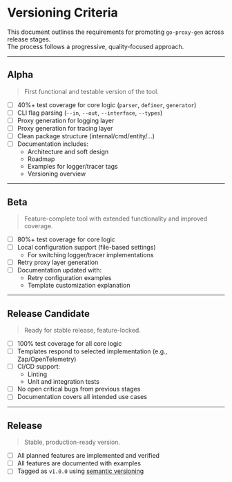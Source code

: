 # Versioning Criteria

This document outlines the requirements for promoting `go-proxy-gen` across release stages.  
The process follows a progressive, quality-focused approach.

---

## Alpha

> First functional and testable version of the tool.

- [ ] 40%+ test coverage for core logic (`parser`, `definer`, `generator`)
- [ ] CLI flag parsing (`--in`, `--out`, `--interface`, `--types`)
- [ ] Proxy generation for logging layer
- [ ] Proxy generation for tracing layer
- [ ] Clean package structure (internal/cmd/entity/...)
- [ ] Documentation includes:
    - Architecture and soft design
    - Roadmap
    - Examples for logger/tracer tags
    - Versioning overview

---

## Beta

> Feature-complete tool with extended functionality and improved coverage.

- [ ] 80%+ test coverage for core logic
- [ ] Local configuration support (file-based settings)
    - For switching logger/tracer implementations
- [ ] Retry proxy layer generation
- [ ] Documentation updated with:
    - Retry configuration examples
    - Template customization explanation

---

## Release Candidate

> Ready for stable release, feature-locked.

- [ ] 100% test coverage for all core logic
- [ ] Templates respond to selected implementation (e.g., Zap/OpenTelemetry)
- [ ] CI/CD support:
    - Linting
    - Unit and integration tests
- [ ] No open critical bugs from previous stages
- [ ] Documentation covers all intended use cases

---

## Release

> Stable, production-ready version.

- [ ] All planned features are implemented and verified
- [ ] All features are documented with examples
- [ ] Tagged as `v1.0.0` using [semantic versioning](https://semver.org)
